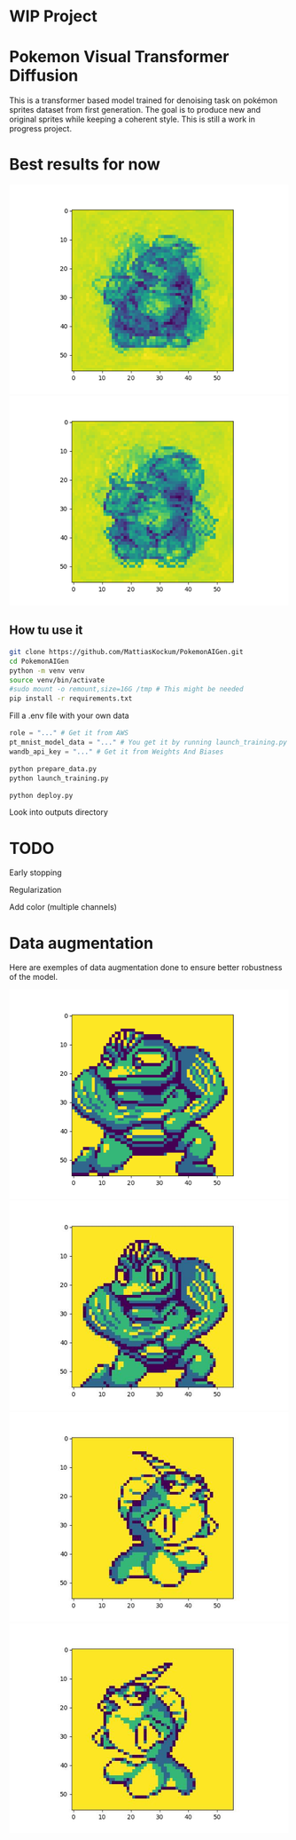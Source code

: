 # WIP Project

# Pokemon Visual Transformer Diffusion

This is a transformer based model trained for denoising task on pokémon sprites dataset from first generation.
The goal is to produce new and original sprites while keeping a coherent style.
This is still a work in progress project.

# Best results for now

![Image 1](/images/results/1.png?raw=true "Image 1")
![Image 2](/images/results/2.png?raw=true "Image 2")


## How tu use it

``` bash
git clone https://github.com/MattiasKockum/PokemonAIGen.git
cd PokemonAIGen
python -m venv venv
source venv/bin/activate
#sudo mount -o remount,size=16G /tmp # This might be needed
pip install -r requirements.txt
```

Fill a .env file with your own data
``` python
role = "..." # Get it from AWS
pt_mnist_model_data = "..." # You get it by running launch_training.py
wandb_api_key = "..." # Get it from Weights And Biases
```

``` bash
python prepare_data.py
python launch_training.py
```

``` bash
python deploy.py
```

Look into outputs directory

# TODO

Early stopping

Regularization

Add color (multiple channels)

# Data augmentation

Here are exemples of data augmentation done to ensure better robustness of the model.

![Image 3](/images/data_augmentation/data_augmentation_example_1.png?raw=true "Image 3")
![Image 4](/images/data_augmentation/data_augmentation_example_2.png?raw=true "Image 4")
![Image 5](/images/data_augmentation/data_augmentation_example_3.png?raw=true "Image 5")
![Image 6](/images/data_augmentation/data_augmentation_example_4.png?raw=true "Image 6")
